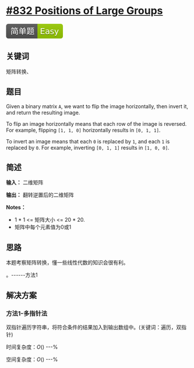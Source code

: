 # [#832 Positions of Large Groups](https://leetcode.com/problems/flipping-an-image/)

![Easy](/figures/Easy.svg)

## 关键词

矩阵转换、

## 题目

Given a binary matrix `A`, we want to flip the image horizontally, then invert it, and return the resulting image.

To flip an image horizontally means that each row of the image is reversed.  For example, flipping `[1, 1, 0]` horizontally results in `[0, 1, 1]`.

To invert an image means that each `0` is replaced by `1`, and each `1` is replaced by `0`. For example, inverting `[0, 1, 1]` results in `[1, 0, 0]`.

## 简述

**输入：** 二维矩阵

**输出：** 翻转逆置后的二维矩阵

**Notes：**

+ 1 \* 1 <= 矩阵大小 <= 20 \* 20.
+ 矩阵中每个元素值为0或1

## 思路

本题考察矩阵转换，懂一些线性代数的知识会很有利。

。------方法1

## 解决方案

### 方法1-多指针法

双指针遍历字符串，将符合条件的结果加入到输出数组中。(关键词：遍历，双指针)

时间复杂度：$O()$ ---%

空间复杂度：$O()$ ---%

``` java

```

